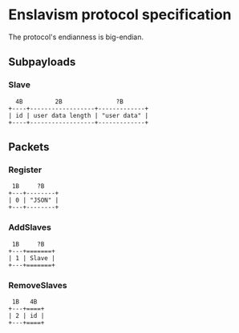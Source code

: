 # Enslavism protocol specification

The protocol's endianness is big-endian.

## Subpayloads

### Slave
```
  4B         2B               ?B
+----+------------------+-------------+
| id | user data length | "user data" |
+----+------------------+-------------+
```

## Packets

### Register
```
 1B     ?B
+---+--------+
| 0 | "JSON" |
+---+--------+
```

### AddSlaves
```
 1B     ?B
+---+=======+
| 1 | Slave |
+---+=======+
```

### RemoveSlaves
```
 1B   4B
+---+====+
| 2 | id |
+---+====+
```
